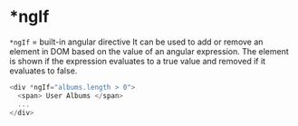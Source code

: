 # *ngIf

`*ngIf` = built-in angular directive 
It can be used to add or remove an element in DOM based on the value of an angular expression. The element is shown if the expression evaluates to a true value and removed if it evaluates to false.

```js
<div *ngIf="albums.length > 0">
  <span> User Albums </span>
  ...
</div>
```



